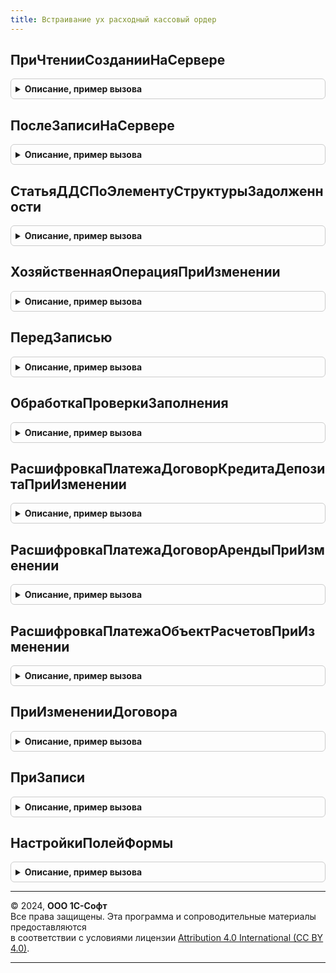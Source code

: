 ```yaml
---
title: Встраивание ух расходный кассовый ордер
---
```



## ПриЧтенииСозданииНаСервере
<details style="margin: 1em 0; padding: 0.5em; border: 1px solid #ccc; border-radius: 6px;">

<summary style="font-weight: bold; cursor: pointer;">Описание, пример вызова</summary>

```bsl

// нетиповое событие документа. Вызывается перед исполнением основного кода
Процедура ПриЧтенииСозданииНаСервере(Форма) Экспорт
```

Пример вызова
```bsl
ВстраиваниеУХРасходныйКассовыйОрдер.ПриЧтенииСозданииНаСервере(Форма) 
```
</details>

## ПослеЗаписиНаСервере
<details style="margin: 1em 0; padding: 0.5em; border: 1px solid #ccc; border-radius: 6px;">

<summary style="font-weight: bold; cursor: pointer;">Описание, пример вызова</summary>

```bsl

Процедура ПослеЗаписиНаСервере(Форма, ТекущийОбъект, ПараметрыЗаписи) Экспорт
```

Пример вызова
```bsl
ВстраиваниеУХРасходныйКассовыйОрдер.ПослеЗаписиНаСервере(Форма, ТекущийОбъект, ПараметрыЗаписи) 
```
</details>

## СтатьяДДСПоЭлементуСтруктурыЗадолженности
<details style="margin: 1em 0; padding: 0.5em; border: 1px solid #ccc; border-radius: 6px;">

<summary style="font-weight: bold; cursor: pointer;">Описание, пример вызова</summary>

```bsl

Функция СтатьяДДСПоЭлементуСтруктурыЗадолженности(ЭлементСтруктурыЗадолженности, Строка, Объект) Экспорт
```

Пример вызова
```bsl
Результат = ВстраиваниеУХРасходныйКассовыйОрдер.СтатьяДДСПоЭлементуСтруктурыЗадолженности(ЭлементСтруктурыЗадолженности, Строка, Объект) 
```
</details>

## ХозяйственнаяОперацияПриИзменении
<details style="margin: 1em 0; padding: 0.5em; border: 1px solid #ccc; border-radius: 6px;">

<summary style="font-weight: bold; cursor: pointer;">Описание, пример вызова</summary>

```bsl

Процедура ХозяйственнаяОперацияПриИзменении(Форма) Экспорт
```

Пример вызова
```bsl
ВстраиваниеУХРасходныйКассовыйОрдер.ХозяйственнаяОперацияПриИзменении(Форма) 
```
</details>

## ПередЗаписью
<details style="margin: 1em 0; padding: 0.5em; border: 1px solid #ccc; border-radius: 6px;">

<summary style="font-weight: bold; cursor: pointer;">Описание, пример вызова</summary>

```bsl

Процедура ПередЗаписью(Объект, Отказ, РежимЗаписи, РежимПроведения) Экспорт
```

Пример вызова
```bsl
ВстраиваниеУХРасходныйКассовыйОрдер.ПередЗаписью(Объект, Отказ, РежимЗаписи, РежимПроведения) 
```
</details>

## ОбработкаПроверкиЗаполнения
<details style="margin: 1em 0; padding: 0.5em; border: 1px solid #ccc; border-radius: 6px;">

<summary style="font-weight: bold; cursor: pointer;">Описание, пример вызова</summary>

```bsl

Процедура ОбработкаПроверкиЗаполнения(Объект, Отказ, ПроверяемыеРеквизиты, МассивНепроверяемыхРеквизитов) Экспорт
```

Пример вызова
```bsl
ВстраиваниеУХРасходныйКассовыйОрдер.ОбработкаПроверкиЗаполнения(Объект, Отказ, ПроверяемыеРеквизиты, МассивНепроверяемыхРеквизитов) 
```
</details>

## РасшифровкаПлатежаДоговорКредитаДепозитаПриИзменении
<details style="margin: 1em 0; padding: 0.5em; border: 1px solid #ccc; border-radius: 6px;">

<summary style="font-weight: bold; cursor: pointer;">Описание, пример вызова</summary>

```bsl

Процедура РасшифровкаПлатежаДоговорКредитаДепозитаПриИзменении(Форма, ТекущаяСтрока) Экспорт
```

Пример вызова
```bsl
ВстраиваниеУХРасходныйКассовыйОрдер.РасшифровкаПлатежаДоговорКредитаДепозитаПриИзменении(Форма, ТекущаяСтрока) 
```
</details>

## РасшифровкаПлатежаДоговорАрендыПриИзменении
<details style="margin: 1em 0; padding: 0.5em; border: 1px solid #ccc; border-radius: 6px;">

<summary style="font-weight: bold; cursor: pointer;">Описание, пример вызова</summary>

```bsl

Процедура РасшифровкаПлатежаДоговорАрендыПриИзменении(Форма, ТекущаяСтрока) Экспорт
```

Пример вызова
```bsl
ВстраиваниеУХРасходныйКассовыйОрдер.РасшифровкаПлатежаДоговорАрендыПриИзменении(Форма, ТекущаяСтрока) 
```
</details>

## РасшифровкаПлатежаОбъектРасчетовПриИзменении
<details style="margin: 1em 0; padding: 0.5em; border: 1px solid #ccc; border-radius: 6px;">

<summary style="font-weight: bold; cursor: pointer;">Описание, пример вызова</summary>

```bsl

Процедура РасшифровкаПлатежаОбъектРасчетовПриИзменении(Форма, ТекущаяСтрока) Экспорт
```

Пример вызова
```bsl
ВстраиваниеУХРасходныйКассовыйОрдер.РасшифровкаПлатежаОбъектРасчетовПриИзменении(Форма, ТекущаяСтрока) 
```
</details>

## ПриИзмененииДоговора
<details style="margin: 1em 0; padding: 0.5em; border: 1px solid #ccc; border-radius: 6px;">

<summary style="font-weight: bold; cursor: pointer;">Описание, пример вызова</summary>

```bsl

Процедура ПриИзмененииДоговора(Форма) Экспорт
```

Пример вызова
```bsl
ВстраиваниеУХРасходныйКассовыйОрдер.ПриИзмененииДоговора(Форма) 
```
</details>

## ПриЗаписи
<details style="margin: 1em 0; padding: 0.5em; border: 1px solid #ccc; border-radius: 6px;">

<summary style="font-weight: bold; cursor: pointer;">Описание, пример вызова</summary>

```bsl

Процедура ПриЗаписи(Объект, Отказ) экспорт Экспорт
```

Пример вызова
```bsl
ВстраиваниеУХРасходныйКассовыйОрдер.ПриЗаписи(Объект, Отказ) экспорт);
```
</details>

## НастройкиПолейФормы
<details style="margin: 1em 0; padding: 0.5em; border: 1px solid #ccc; border-radius: 6px;">

<summary style="font-weight: bold; cursor: pointer;">Описание, пример вызова</summary>

```bsl

// Определяет свойства полей формы в зависимости от данных
//
// Возвращаемое значение:
//    ТаблицаЗначений - таблица с колонками Поля, Условие, Свойства.
//
Функция НастройкиПолейФормы(Настройки) Экспорт
```

Пример вызова
```bsl
Результат = ВстраиваниеУХРасходныйКассовыйОрдер.НастройкиПолейФормы(Настройки) 
```
</details>

---

© 2024, **ООО 1С-Софт**  
Все права защищены. Эта программа и сопроводительные материалы предоставляются  
в соответствии с условиями лицензии [Attribution 4.0 International (CC BY 4.0)](https://creativecommons.org/licenses/by/4.0/legalcode).

---
